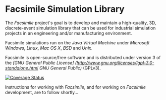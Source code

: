 Facsimile Simulation Library
============================

The _Facsimile_ project's goal is to develop and maintain a high-quality, 3D,
discrete-event simulation library that can be used for industrial simulation
projects in an engineering and/or manufacturing environment.

Facsimile simulations run on the _Java Virtual Machine_ under _Microsoft
Windows_, _Linux_, _Mac OS X_, _BSD_ and _Unix_.

Facsimile is open-source/free software and is distributed under version 3 of
the _[GNU General Public License]
(http://www.gnu.org/licenses/lgpl-3.0-standalone.html GNU General Public)_
(GPLv3).

[![Coverage Status](https://coveralls.io/repos/Facsimile/facsimile/badge.svg)](https://coveralls.io/r/Facsimile/facsimile)

Instructions for working with _Facsimile_, and for working on _Facsimile_
development, are to follow shortly...